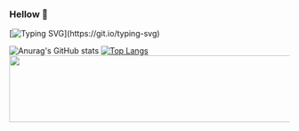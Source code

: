 ### Hellow 👋
[![Typing SVG](https://readme-typing-svg.demolab.com?font=Fira+Code&pause=1000&color=29F795&background=FFFFFF00&random=false&width=435&lines=Hhhhhhhhhhhhhhhhhhhhh....;wooooooobbss...)](https://git.io/typing-svg)
<!--
**dohdark/dohdark** is a ✨ _special_ ✨ repository because its `README.md` (this file) appears on your GitHub profile.

Here are some ideas to get you started:

- 🔭 I’m currently working on ...
- 🌱 I’m currently learning ...
- 👯 I’m looking to collaborate on ...
- 🤔 I’m looking for help with ...
- 💬 Ask me about ...
- 📫 How to reach me: ...
- 😄 Pronouns: ...
- ⚡ Fun fact: ...
-->
![Anurag's GitHub stats](https://github-readme-stats.vercel.app/api?username=dohdark&show_icons=true) 	 [![Top Langs](https://github-readme-stats.vercel.app/api/top-langs/?username=dohdark&langs_count=8)](https://github.com/anuraghazra/github-readme-stats) 
<a href="https://github.com/devxb/gitanimals">
  <img src="https://render.gitanimals.org/lines/{dohdark}?pet-id=heesoo" width="1000" height="120"/>
</a>
